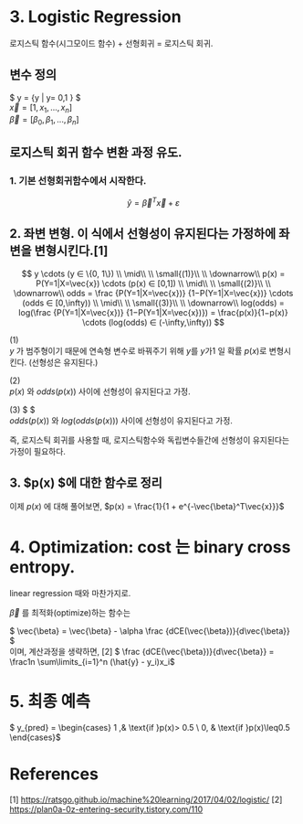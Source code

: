 # 3. Logistic Regression   


로지스틱 함수(시그모이드 함수) + 선형회귀 = 로지스틱 회귀.

## 변수 정의
$ y = \{y  | y= 0,1 \} $   
$\vec{x} = [1, x_1, ..., x_n]$  
$\vec{\beta} = [\beta_0, \beta_1, ..., \beta_n]$

## 로지스틱 회귀 함수 변환 과정 유도.
###  1. 기본 선형회귀함수에서 시작한다.

$$ \hat{y} =  \vec{\beta}^T\vec{x} +\varepsilon$$
## 2. 좌변 변형. 이 식에서 선형성이 유지된다는 가정하에 좌변을 변형시킨다.[1]

$$ 
y  \cdots (y ∈ \{0, 1\})
\\ \mid\\
\\ \small{(1)}\\ 
\\ \downarrow\\
p(x) = P(Y=1|X=\vec{x}) \cdots (p(x) ∈ [0,1])
\\ \mid\\
\\ \small{(2)}\\ 
\\ \downarrow\\
odds = \frac {P(Y=1|X=\vec{x})} {1−P(Y=1|X=\vec{x})} \cdots (odds ∈ [0,\infty))
\\ \mid\\
\\ \small{(3)}\\ 
\\ \downarrow\\ 
log(odds) = log(\frac {P(Y=1|X=\vec{x})} {1−P(Y=1|X=\vec{x})}) = \frac{p(x)}{1−p(x)} \cdots (log(odds) ∈ (-\infty,\infty))
$$ 

(1)  
 $y$ 가 범주형이기 때문에 연속형 변수로 바꿔주기 위해 $y$를 $y$가1 일 확률 $p(x)$로 변형시킨다. (선형성은 유지된다.)

(2)  
$p(x)$ 와 $odds(p(x))$ 사이에 선형성이 유지된다고 가정.

(3) $ $   
$odds(p(x))$ 와 $log(odds(p(x)))$ 사이에 선형성이 유지된다고 가정.

즉, 로지스틱 회귀를 사용할 때, 로지스틱함수와 독립변수들간에 선형성이 유지된다는 가정이 필요하다.

## 3. $p(x) $에 대한 함수로 정리
이제 $p(x)$ 에 대해 풀어보면,
$p(x) = \frac{1}{1 + e^{-\vec{\beta}^T\vec{x}}}$


# 4. Optimization: cost 는 binary cross entropy.

linear regression 때와 마찬가지로.


$\vec{\beta}$ 를 최적화(optimize)하는 함수는

$ \vec{\beta} = \vec{\beta} - \alpha \frac {dCE(\vec{\beta})}{d\vec{\beta}} $   
이며,
계산과정을 생략하면,   [2]
 $ \frac {dCE(\vec{\beta})}{d\vec{\beta}}  = \frac1n \sum\limits_{i=1}^n (\hat{y} - y_i)x_i$

# 5. 최종 예측
$ y_{pred} = \begin{cases}
1 ,& \text{if }p(x)> 0.5 \\
0, & \text{if }p(x)\leq0.5
\end{cases}$

# References
[1] https://ratsgo.github.io/machine%20learning/2017/04/02/logistic/
[2] https://plan0a-0z-entering-security.tistory.com/110
